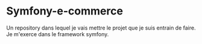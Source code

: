 # Symfony-e-commerce
Un repository dans lequel je vais mettre le projet que je suis entrain de faire. Je m'exerce dans le framework symfony. 
